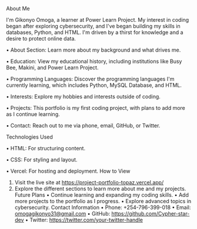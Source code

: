 About Me

I'm Gikonyo Omoga, a learner at Power Learn Project. My interest in coding began after exploring cybersecurity, and I've began building my skills in databases, Python, and HTML. I'm driven by a thirst for knowledge and a desire to protect online data.

•	About Section: Learn more about my background and what drives me.

•	Education: View my educational history, including institutions like Busy Bee, Makini, and Power Learn Project.

•	Programming Languages: Discover the programming languages I'm currently learning, which includes Python, MySQL Database, and HTML.

•	Interests: Explore my hobbies and interests outside of coding.

•	Projects: This portfolio is my first coding project, with plans to add more as I continue learning.

•	Contact: Reach out to me via phone, email, GitHub, or Twitter.

Technologies Used

•	HTML: For structuring content.

•	CSS: For styling and layout.

•	Vercel: For hosting and deployment.
How to View
1.	Visit the live site at https://project-portfolio-topaz.vercel.app/ 
2.	Explore the different sections to learn more about me and my projects.
Future Plans
•	Continue learning and expanding my coding skills.
•	Add more projects to the portfolio as I progress.
•	Explore advanced topics in cybersecurity.
Contact Information
•	Phone: +254-796-399-018
•	Email: omogagikonyo31@gmail.com
•	GitHub: https://github.com/Cypher-star-dev
•	Twitter: https://twitter.com/your-twitter-handle

